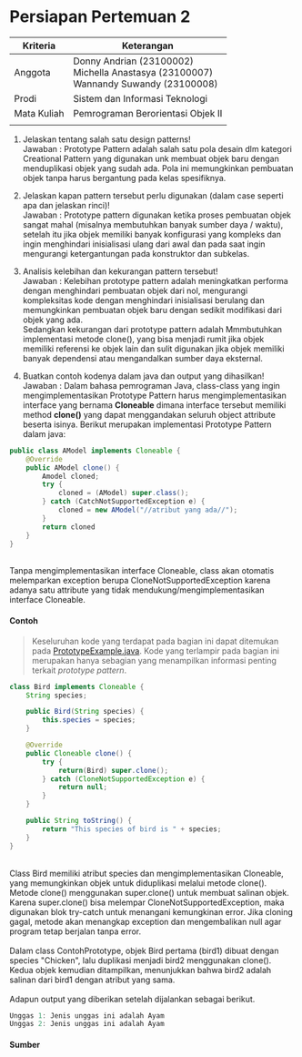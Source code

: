 ﻿# Persiapan Pertemuan 2

| Kriteria | Keterangan |
|--|--|
| Anggota | Donny Andrian       (23100002) <br/>Michella Anastasya  (23100007) <br/>Wannandy Suwandy    (23100008) |
| Prodi | Sistem dan Informasi Teknologi |
| Mata Kuliah | Pemrograman Berorientasi Objek II |
|  |  |

1.  Jelaskan tentang salah satu design patterns!<br/>Jawaban : Prototype Pattern adalah salah satu pola desain dlm kategori Creational Pattern yang digunakan unk membuat objek baru dengan menduplikasi objek yang sudah ada. Pola ini memungkinkan pembuatan objek tanpa harus bergantung pada kelas spesifiknya.

2.  Jelaskan kapan pattern tersebut perlu digunakan (dalam case seperti apa dan jelaskan rinci)!<br/>Jawaban : Prototype pattern digunakan ketika proses pembuatan objek sangat mahal (misalnya membutuhkan banyak sumber daya / waktu), setelah itu jika objek memiliki banyak konfigurasi yang kompleks dan ingin menghindari inisialisasi ulang dari awal dan pada saat ingin mengurangi ketergantungan pada konstruktor dan subkelas.

3.  Analisis kelebihan dan kekurangan pattern tersebut!<br/>Jawaban : Kelebihan prototype pattern adalah meningkatkan performa dengan menghindari pembuatan objek dari nol, mengurangi kompleksitas kode dengan menghindari inisialisasi berulang dan memungkinkan pembuatan objek baru dengan sedikit modifikasi dari objek yang ada. <br/>
Sedangkan kekurangan dari prototype pattern adalah Mmmbutuhkan implementasi metode clone(), yang bisa menjadi rumit jika objek memiliki referensi ke objek lain dan sulit digunakan jika objek memiliki banyak dependensi atau mengandalkan sumber daya eksternal.


4.  Buatkan contoh kodenya dalam java dan output yang dihasilkan!<br/>Jawaban : Dalam bahasa pemrograman Java, class-class yang ingin mengimplementasikan Prototype Pattern harus mengimplementasikan interface yang bernama **Cloneable** dimana interface tersebut memiliki method **clone()** yang dapat menggandakan seluruh object attribute beserta isinya. Berikut merupakan implementasi Prototype Pattern dalam java:<br/>
```java
public class AModel implements Cloneable {
    @Override
    public AModel clone() {
        Amodel cloned;
        try {
            cloned = (AModel) super.class();
        } catch (CatchNotSupportedException e) {
            cloned = new AModel("//atribut yang ada//");
        }
        return cloned
    }
}
```
<br/> 
Tanpa mengimplementasikan interface Cloneable, class akan otomatis melemparkan exception berupa CloneNotSupportedException karena adanya satu attribute yang tidak mendukung/mengimplementasikan interface Cloneable.

#### Contoh
> Keseluruhan kode yang terdapat pada bagian ini dapat ditemukan pada [PrototypeExample.java](PrototypeExample.java). Kode yang terlampir pada bagian ini merupakan hanya sebagian yang menampilkan informasi penting terkait *prototype pattern*.

````java
class Bird implements Cloneable {
    String species;

    public Bird(String species) {
        this.species = species;
    }

    @Override
    public Cloneable clone() {
        try {
            return(Bird) super.clone();
        } catch (CloneNotSupportedException e) {
            return null;
        }
    }

    public String toString() {
        return "This species of bird is " + species;
    }
}

````
<br/>
Class Bird memiliki atribut species dan mengimplementasikan Cloneable, yang memungkinkan objek untuk diduplikasi melalui metode clone(). Metode clone() menggunakan super.clone() untuk membuat salinan objek. Karena super.clone() bisa melempar CloneNotSupportedException, maka digunakan blok try-catch untuk menangani kemungkinan error. Jika cloning gagal, metode akan menangkap exception dan mengembalikan null agar program tetap berjalan tanpa error.
<br/>
<br/>
Dalam class ContohPrototype, objek Bird pertama (bird1) dibuat dengan species "Chicken", lalu duplikasi menjadi bird2 menggunakan clone(). Kedua objek kemudian ditampilkan, menunjukkan bahwa bird2 adalah salinan dari bird1 dengan atribut yang sama.
<br/>
<br/>
Adapun output yang diberikan setelah dijalankan sebagai berikut.

````java
Unggas 1: Jenis unggas ini adalah Ayam       
Unggas 2: Jenis unggas ini adalah Ayam
````

#### Sumber
[^1]: https://akmalrusli363.github.io/fla-design-patterns/Creational/Prototype.html
